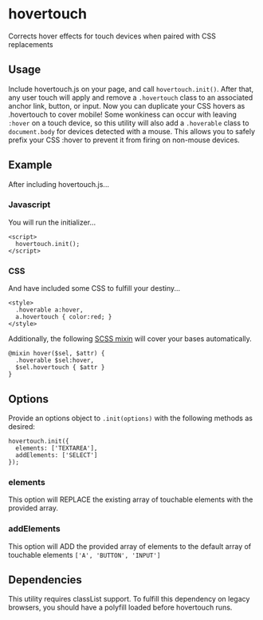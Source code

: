 # hovertouch
Corrects hover effects for touch devices when paired with CSS replacements

## Usage
Include hovertouch.js on your page, and call `hovertouch.init()`. After that, any user touch will apply and remove a `.hovertouch` class to an associated anchor link, button, or input. Now you can duplicate your CSS hovers as .hovertouch to cover mobile! Some wonkiness can occur with leaving `:hover` on a touch device, so this utility will also add a `.hoverable` class to `document.body` for devices detected with a mouse. This allows you to safely prefix your CSS :hover to prevent it from firing on non-mouse devices.

## Example
After including hovertouch.js...

### Javascript
You will run the initializer...
```
<script>
  hovertouch.init();
</script>
```

### CSS
And have included some CSS to fulfill your destiny...
```
<style>
  .hoverable a:hover,
  a.hovertouch { color:red; }
</style>
```
Additionally, the following [SCSS mixin](http://sass-lang.com/guide) will cover your bases automatically.
```
@mixin hover($sel, $attr) {
  .hoverable $sel:hover,
  $sel.hovertouch { $attr }
}
```

## Options
Provide an options object to `.init(options)` with the following methods as desired:
```
hovertouch.init({
  elements: ['TEXTAREA'],
  addElements: ['SELECT']
});
```

### elements
This option will REPLACE the existing array of touchable elements with the provided array.

### addElements
This option will ADD the provided array of elements to the default array of touchable elements `['A', 'BUTTON', 'INPUT']`

## Dependencies
This utility requires classList support. To fulfill this dependency on legacy browsers, you should have a polyfill loaded before hovertouch runs.

